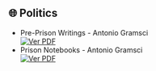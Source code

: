 ## 🌐 Politics

- Pre-Prison Writings - Antonio Gramsci <br> [![Ver PDF](https://img.shields.io/badge/Descargar-PDF-red?style=for-the-badge&logo=adobeacrobatreader)](https://drive.google.com/uc?export=download&id=1KeOjkwOllSCAxIE9BWufKsLwA-5RJ_0t)
- Prison Notebooks - Antonio Gramsci <br> [![Ver PDF](https://img.shields.io/badge/Descargar-PDF-red?style=for-the-badge&logo=adobeacrobatreader)](https://drive.google.com/uc?export=download&id=1XlR80HJoVWl__ACNJ3rTURaws4joe0VF)
